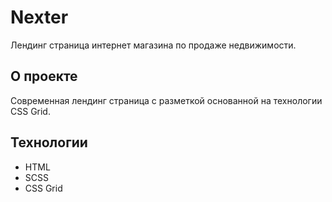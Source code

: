 # Nexter

Лендинг страница интернет магазина по продаже недвижимости.

## О проекте

Современная лендинг страница с разметкой основанной на технологии CSS Grid.

## Технологии

- HTML
- SCSS
- CSS Grid
